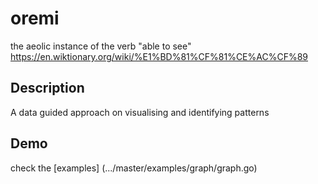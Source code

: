 # oremi
the aeolic instance of the verb "able to see" https://en.wiktionary.org/wiki/%E1%BD%81%CF%81%CE%AC%CF%89 

## Description
A data guided approach on visualising and identifying patterns

## Demo

check the [examples] (.../master/examples/graph/graph.go)

